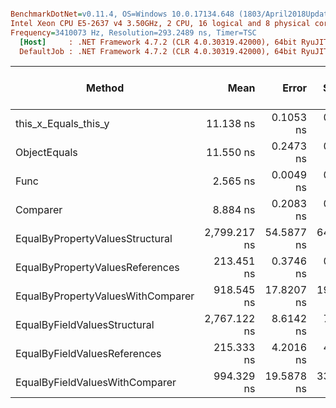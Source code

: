 ``` ini

BenchmarkDotNet=v0.11.4, OS=Windows 10.0.17134.648 (1803/April2018Update/Redstone4)
Intel Xeon CPU E5-2637 v4 3.50GHz, 2 CPU, 16 logical and 8 physical cores
Frequency=3410073 Hz, Resolution=293.2489 ns, Timer=TSC
  [Host]     : .NET Framework 4.7.2 (CLR 4.0.30319.42000), 64bit RyuJIT-v4.7.3362.0
  DefaultJob : .NET Framework 4.7.2 (CLR 4.0.30319.42000), 64bit RyuJIT-v4.7.3362.0


```
|                            Method |         Mean |      Error |     StdDev |  Ratio | RatioSD | Gen 0/1k Op | Gen 1/1k Op | Gen 2/1k Op | Allocated Memory/Op |
|---------------------------------- |-------------:|-----------:|-----------:|-------:|--------:|------------:|------------:|------------:|--------------------:|
|              this_x_Equals_this_y |    11.138 ns |  0.1053 ns |  0.0985 ns |   1.00 |    0.00 |           - |           - |           - |                   - |
|                      ObjectEquals |    11.550 ns |  0.2473 ns |  0.2192 ns |   1.04 |    0.02 |           - |           - |           - |                   - |
|                              Func |     2.565 ns |  0.0049 ns |  0.0041 ns |   0.23 |    0.00 |           - |           - |           - |                   - |
|                          Comparer |     8.884 ns |  0.2083 ns |  0.2851 ns |   0.80 |    0.03 |           - |           - |           - |                   - |
|   EqualByPropertyValuesStructural | 2,799.217 ns | 54.5877 ns | 64.9827 ns | 250.92 |    5.57 |      0.2060 |      0.0229 |      0.0076 |              1352 B |
|   EqualByPropertyValuesReferences |   213.451 ns |  0.3746 ns |  0.3128 ns |  19.18 |    0.18 |      0.0367 |           - |           - |               232 B |
| EqualByPropertyValuesWithComparer |   918.545 ns | 17.8207 ns | 19.8076 ns |  82.74 |    2.02 |      0.1211 |      0.0248 |      0.0010 |               765 B |
|      EqualByFieldValuesStructural | 2,767.122 ns |  8.6142 ns |  7.1932 ns | 248.65 |    2.16 |      0.2060 |      0.0229 |      0.0076 |              1352 B |
|      EqualByFieldValuesReferences |   215.333 ns |  4.2016 ns |  4.1265 ns |  19.34 |    0.34 |      0.0367 |           - |           - |               232 B |
|    EqualByFieldValuesWithComparer |   994.329 ns | 19.5878 ns | 33.2616 ns |  89.00 |    2.53 |      0.1202 |      0.0191 |      0.0019 |               765 B |
